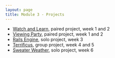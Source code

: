 ```yaml
---
layout: page
title: Module 3 - Projects
---
```


* [Watch and Learn](./watch-and-learn/index), paired project, week 1 and 2
* [Viewing Party](./viewing_party/index), paired project, week 1 and 2
* [Rails Engine](./rails_engine), solo project, week 3
* [Terrificus](./terrificus), group project, week 4 and 5
* [Sweater Weather](./sweater_weather), solo project, week 6
